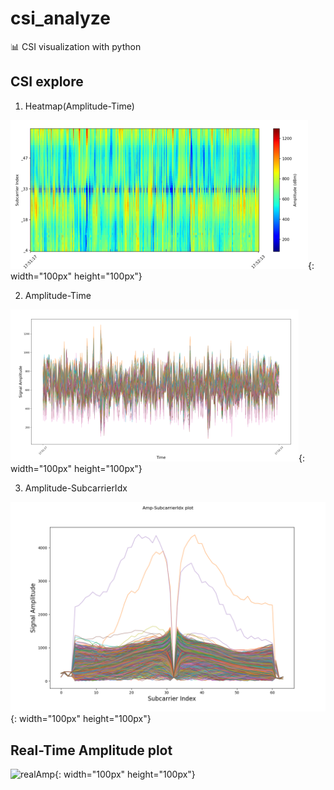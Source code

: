# csi_analyze

📊 CSI visualization with python

CSI explore
-----
1. Heatmap(Amplitude-Time)

![ampHeat](./asset/ampHeat.png){: width="100px" height="100px"}

2. Amplitude-Time

![ampPlot](./asset/ampPlot.png){: width="100px" height="100px"}

3. Amplitude-SubcarrierIdx

![ampSub](./asset/ampSub.png){: width="100px" height="100px"}

Real-Time Amplitude plot
-----
![realAmp](./asset/realPlot.gif){: width="100px" height="100px"}


